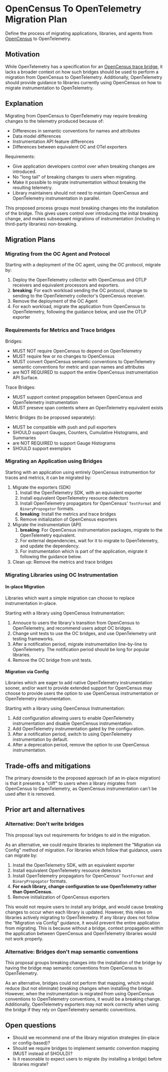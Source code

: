 # OpenCensus To OpenTelemetry Migration Plan

Define the process of migrating applications, libraries, and agents from [OpenCensus](https://opencensus.io/) to
OpenTelemetry.

## Motivation

While OpenTelemetry has a specification for an
[OpenCensus trace bridge](https://github.com/open-telemetry/opentelemetry-specification/blob/87a5ed7f0d4c403e2b336f275ce3e7fd66a8041b/specification/compatibility/opencensus.md),
it lacks a broader context on how such bridges should be used to perform a migration from
OpenCensus to OpenTelemetry. Additionally, OpenTelemetry should provide guidance to libraries
currently using OpenCensus on how to migrate instrumentation to OpenTelemetry.

## Explanation

Migrating from OpenCensus to OpenTelemetry may require breaking changes to the telemetry produced
because of:

* Differences in semantic conventions for names and attributes
* Data model differences
* Instrumentation API feature differences
* Differences between equivalent OC and OTel exporters

Requirements:

* Give application developers control over _when_ breaking changes are introduced.
* No "long tail" of breaking changes to users when migrating.
* Make it possible to migrate instrumentation without breaking the resulting telemetry.
* Library maintainers should not need to maintain OpenCensus and OpenTelemetry instrumentation in parallel.

This proposed process groups most breaking changes into the installation of the bridge. This gives
users control over introducing the initial breaking change, and makes subsequent migrations of
instrumentation (including in third-party libraries) non-breaking.

## Migration Plans

### Migrating from the OC Agent and Protocol

Starting with a deployment of the OC agent, using the OC protocol, migrate by:

1. Deploy the OpenTelemetry collector with OpenCensus and OTLP receivers and equivalent processors and exporters.
2. **breaking**: For each workload sending the OC protocol, change to sending to the OpenTelemetry collector's OpenCensus receiver.
3. Remove the deployment of the OC Agent
4. For each workload, migrate the application from OpenCensus to OpenTelemetry, following the guidance below, and use the OTLP exporter

### Requirements for Metrics and Trace bridges

Bridges:

* MUST NOT require OpenCensus to depend on OpenTelemetry
* MUST require few or no changes to OpenCensus
* MUST convert OpenCensus semantic conventions to OpenTelemetry semantic conventions for metric and span names and attributes
* are NOT REQUIRED to support the entire OpenCensus instrumentation API Surface.

Trace Bridges:

* MUST support context propagation between OpenCensus and OpenTelemetry instrumentation
* MUST preseve span contents where an OpenTelemetry equivalent exists

Metric Bridges (to be proposed separately):

* MUST be compatible with push and pull exporters
* SHOULD support Gauges, Counters, Cumulative Histograms, and Summaries
* are NOT REQUIRED to support Gauge Histograms
* SHOULD support exemplars

### Migrating an Application using Bridges

Starting with an application using entirely OpenCensus instrumention for traces and metrics, it can be migrated by:

1. Migrate the exporters (SDK)
    1. Install the OpenTelemetry SDK, with an equivalent exporter
    2. Install equivalent OpenTelemetry resource detectors
    3. Install OpenTelemetry propagators for OpenCensus' `TextFormat` and `BinaryPropogator` formats.
    4. **breaking**: Install the metrics and trace bridges
    5. Remove initialization of OpenCensus exporters
2. Migrate the instrumentation (API)
    1. **breaking**: For OpenCensus instrumentation packages, migrate to the OpenTelemetry equivalent.
    2. For external dependencies, wait for it to migrate to OpenTelemetry, and update the dependency.
    3. For instrumentation which is part of the application, migrate it following the guidance below.
3. Clean up: Remove the metrics and trace bridges

### Migrating Libraries using OC Instrumentation

#### In-place Migration

Libraries which want a simple migration can choose to replace instrumentation in-place.

Starting with a library using OpenCensus Instrumentation:

1. Annouce to users the library's transition from OpenCensus to OpenTelemetry, and recommend users adopt OC bridges.
2. Change unit tests to use the OC bridges, and use OpenTelemetry unit testing frameworks.
3. After a notification period, migrate instrumentation line-by-line to OpenTelemetry. The notification period should be long for popular libraries.
4. Remove the OC bridge from unit tests.

#### Migration via Config

Libraries which are eager to add native OpenTelemetry instrumentation sooner, and/or want to
provide extended support for OpenCensus may choose to provide users the option to use OpenCensus
instrumentation _or_ OpenTelemetry instrumentation.

Starting with a library using OpenCensus Instrumentation:

1. Add configuration allowing users to enable OpenTelemetry instrumentation and disable OpenCensus instrumentation.
2. Add OpenTelemetry instrumentation gated by the configuration.
3. After a notification period, switch to using OpenTelemetry instrumentation by default.
4. After a deprecation period, remove the option to use OpenCensus instrumentation.

## Trade-offs and mitigations

The primary downside to the proposed approach (of an in-place migration) is that it presents a
"cliff" to users when a library migrates from OpenCensus to OpenTelemetry, as OpenCensus
instrumentation can't be used after it is removed.

## Prior art and alternatives

### Alternative: Don't write bridges

This proposal lays out requirements for bridges to aid in the migration.

As an alternative, we could require libraries to implement the "Migration via Config" method of migration. For libraries which follow that guidance, users can migrate by:

1. Install the OpenTelemetry SDK, with an equivalent exporter
2. Install equivalent OpenTelemetry resource detectors
3. Install OpenTelemetry propagators for OpenCensus' `TextFormat` and `BinaryPropogator` formats.
4. **For each library, change configuration to use OpenTelemetry rather than OpenCensus.**
5. Remove initialization of OpenCensus exporters

This would not require users to install any bridge, and would cause breaking changes to occur when each library is updated.  However, this relies on libraries actively migrating to OpenTelemetry.  If any library does not follow the "Migration via Config" guidance, it would prevent the entire application from migrating.  This is because without a bridge, context propagation within the application between OpenCensus and OpenTelemetry libraries would not work properly.

### Alternative: Bridges don't map semantic conventions

This proposal groups breaking changes into the installation of the bridge by having the bridge map semantic conventions from OpenCensus to OpenTelemetry.

As an alternative, bridges could not perform that mapping, which would reduce (but not eliminate) breaking changes when installing the bridge. However, when the instrumentation is migrated from using OpenCensus conventions to OpenTelemetry conventions, it would be a breaking change.  Additionally, OpenTelemetry exporters may not work correctly when using the bridge if they rely on OpenTelemetry semantic conventions.

## Open questions

* Should we recommend one of the library migration strategies (in-place or config-based)?
* Should we require bridges to implement semantic convention mapping (MUST instead of SHOULD)?
* Is it reasonable to expect users to migrate (by installing a bridge) before libraries migrate?

